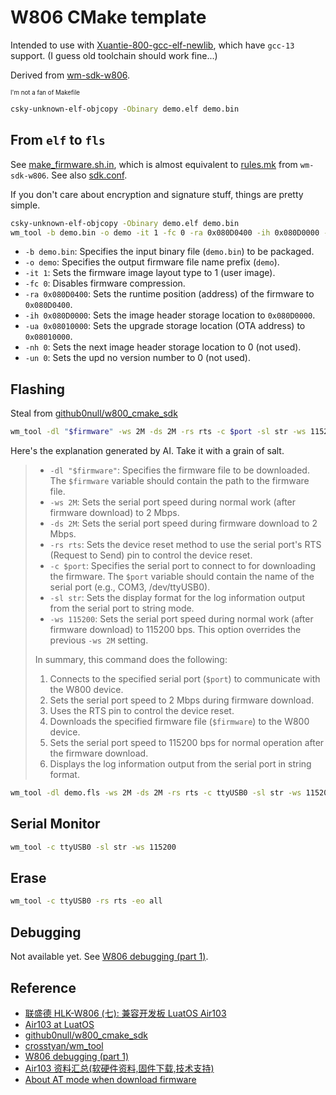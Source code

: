 # W806 CMake template

Intended to use with [Xuantie-800-gcc-elf-newlib](https://github.com/crosstyan/Xuantie-800-gcc-elf-newlib-prebuilt),
which have `gcc-13` support. (I guess old toolchain should work fine...)

Derived from [wm-sdk-w806](https://github.com/IOsetting/wm-sdk-w806).

<sup><sub>I'm not a fan of Makefile</sub></sup>

```bash
csky-unknown-elf-objcopy -Obinary demo.elf demo.bin
```

## From `elf` to `fls`

See [make_firmware.sh.in](https://github.com/github0null/w800_cmake_sdk/blob/master/tools/make_firmware.sh.in), which is almost equivalent to [rules.mk](https://github.com/IOsetting/wm-sdk-w806/blob/03b0f7fec247b05e16b5abb8c2310958f07114e9/tools/W806/rules.mk#L79-L103) from `wm-sdk-w806`.
See also [sdk.conf](https://github.com/github0null/w800_cmake_sdk/blob/e8d91ca604f0b623d9097273bdb69ebaf47785ee/sdk.conf#L18-L23).

If you don't care about encryption and signature stuff, things are pretty simple.

```bash
csky-unknown-elf-objcopy -Obinary demo.elf demo.bin
wm_tool -b demo.bin -o demo -it 1 -fc 0 -ra 0x080D0400 -ih 0x080D0000 -ua 0x08010000 -nh 0 -un 0
```

- `-b demo.bin`: Specifies the input binary file (`demo.bin`) to be packaged.
- `-o demo`: Specifies the output firmware file name prefix (`demo`).
- `-it 1`: Sets the firmware image layout type to 1 (user image).
- `-fc 0`: Disables firmware compression.
- `-ra 0x080D0400`: Sets the runtime position (address) of the firmware to `0x080D0400`.
- `-ih 0x080D0000`: Sets the image header storage location to `0x080D0000`.
- `-ua 0x08010000`: Sets the upgrade storage location (OTA address) to `0x08010000`.
- `-nh 0`: Sets the next image header storage location to 0 (not used).
- `-un 0`: Sets the upd no version number to 0 (not used).

## Flashing

Steal from [github0null/w800_cmake_sdk](https://github.com/github0null/w800_cmake_sdk/blob/e8d91ca604f0b623d9097273bdb69ebaf47785ee/tools/flash_firmware.sh.in#L43C1-L43C76)

```bash
wm_tool -dl "$firmware" -ws 2M -ds 2M -rs rts -c $port -sl str -ws 115200
```

Here's the explanation generated by AI. Take it with a grain of salt.

<blockquote>

- `-dl "$firmware"`: Specifies the firmware file to be downloaded. The `$firmware` variable should contain the path to the firmware file.
- `-ws 2M`: Sets the serial port speed during normal work (after firmware download) to 2 Mbps.
- `-ds 2M`: Sets the serial port speed during firmware download to 2 Mbps.
- `-rs rts`: Sets the device reset method to use the serial port's RTS (Request to Send) pin to control the device reset.
- `-c $port`: Specifies the serial port to connect to for downloading the firmware. The `$port` variable should contain the name of the serial port (e.g., COM3, /dev/ttyUSB0).
- `-sl str`: Sets the display format for the log information output from the serial port to string mode.
- `-ws 115200`: Sets the serial port speed during normal work (after firmware download) to 115200 bps. This option overrides the previous `-ws 2M` setting.

In summary, this command does the following:

1. Connects to the specified serial port (`$port`) to communicate with the W800 device.
2. Sets the serial port speed to 2 Mbps during firmware download.
3. Uses the RTS pin to control the device reset.
4. Downloads the specified firmware file (`$firmware`) to the W800 device.
5. Sets the serial port speed to 115200 bps for normal operation after the firmware download.
6. Displays the log information output from the serial port in string format.

</blockquote>

```bash
wm_tool -dl demo.fls -ws 2M -ds 2M -rs rts -c ttyUSB0 -sl str -ws 115200
```

## Serial Monitor

```bash
wm_tool -c ttyUSB0 -sl str -ws 115200
```

## Erase

```bash
wm_tool -c ttyUSB0 -rs rts -eo all
```

## Debugging

Not available yet. See [W806 debugging (part 1)](https://www.blaatschaap.be/w806-debugging-part-1/).

## Reference

- [联盛德 HLK-W806 (七): 兼容开发板 LuatOS Air103](https://www.cnblogs.com/milton/p/15676414.html)
- [Air103 at LuatOS](https://wiki.luatos.com/chips/air103/index.html)
- [github0null/w800_cmake_sdk](https://github.com/github0null/w800_cmake_sdk)
- [crosstyan/wm_tool](https://github.com/crosstyan/wm_tool)
- [W806 debugging (part 1)](https://www.blaatschaap.be/w806-debugging-part-1/)
- [Air103 资料汇总(软硬件资料,固件下载,技术支持)](https://doc.openluat.com/article/3674)
- [About AT mode when download firmware](https://github.com/IOsetting/wm-sdk-w806/blob/03b0f7fec247b05e16b5abb8c2310958f07114e9/platform/component/auto_dl/auto_dl.c#L26-L31)
